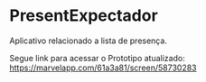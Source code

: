 # PresentExpectador
Aplicativo relacionado a lista de presença.

Segue link para acessar o Prototipo atualizado:
https://marvelapp.com/61a3a81/screen/58730283
